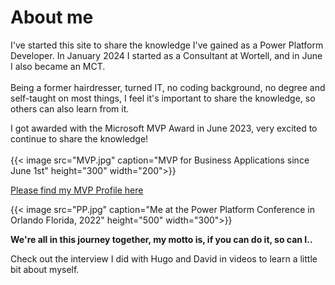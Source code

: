 # About me
I've started this site to share the knowledge I've gained as a Power Platform Developer. In January 2024 I started as a Consultant at Wortell, and in June I also became an MCT. <br> <br>
Being a former hairdresser, turned IT, no coding background, no degree and self-taught on most things, I feel it's important to share the knowledge, so others can also learn from it.

I got awarded with the Microsoft MVP Award in June 2023, very excited to continue to share the knowledge!
<br>
<br>
{{< image src="MVP.jpg" caption="MVP for Business Applications since June 1st" height="300" width="200">}}

[Please find my MVP Profile here](https://mvp.microsoft.com/en-US/mvp/profile/44c68199-95fb-ed11-8f6d-000d3a560942)

{{< image src="PP.jpg" caption="Me at the Power Platform Conference in Orlando Florida, 2022" height="500" width="300">}}

**We're all in this journey together, my motto is, if you can do it, so can I..**
<br> 

Check out the interview I did with Hugo and David in videos to learn a little bit about myself.